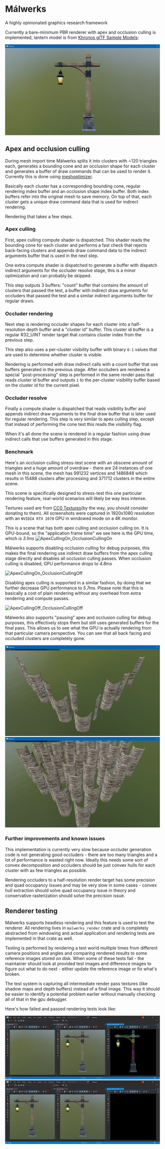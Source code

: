 # Málwerks
A highly opinionated graphics research framework

Currently a bare-minimum PBR renderer with apex and occlusion culling is implemented, lantern model is from [Khronos glTF Sample Models](https://github.com/KhronosGroup/glTF-Sample-Models/tree/master/2.0/Lantern):

![PBR Lantern](assets/screenshots/lantern.png)

## Apex and occlusion culling

During mesh import time Málwerks splits it into clusters with ~120 triangles each, generates a bounding cone and an occlusion shape for each cluster and generates a buffer of draw commands that can be used to render it. Currently this is done using [meshoptimizer](https://meshoptimizer.org/).

Basically each cluster has a corresponding bounding cone, regular rendering index buffer and an occlusion shape index buffer. Both index buffers refer into the original mesh to save memory. On top of that, each cluster gets a unique draw command data that is used for indirect rendering.

Rendering that takes a few steps.

### Apex culling
First, apex culling compute shader is dispatched. This shader reads the bounding cone for each cluster and performs a fast check that rejects back-facing clusters and appends draw command data to the indirect arguments buffer that is used in the next step.

One extra compute shader is dispatched to generate a buffer with dispatch indirect arguments for the occluder resolve stage, this is a minor optimization and can probably be skipped.

This step outputs 3 buffers: "count" buffer that contains the amount of clusters that passed the test, a buffer with indirect draw arguments for occluders that passed the test and a similar indirect arguments buffer for regular draws.

### Occluder rendering

Next step is rendering occluder shapes for each cluster into a half-resolution depth buffer and a "cluster id" buffer. This cluster id buffer is a regular R32_UINT render target that contains cluster index from the previous step.

This step also uses a per-cluster visibility buffer with binary `0-1` values that are used to determine whether cluster is visible.

Rendering is performed with draw indirect calls with a count buffer that use buffers generated in the previous stage.
After occluders are rendered a special "post-processing" step is performed in the same render pass that reads cluster id buffer and outputs `1` to the per-cluster visibility buffer based on the cluster id for the current pixel.

### Occluder resolve

Finally a compute shader is dispatched that reads visibility buffer and appends indirect draw arguments to the final draw buffer that is later used for regular rendering. This step is very similar to apex culling step, except that instead of performing the cone test this reads the visibility flag.

When it's all done the scene is rendered in a regular fashion using draw indirect calls that use buffers generated in this stage.

### Benchmark

Here's an occlusion culling stress-test scene with an obscene amount of triangles and a huge amount of overdraw - there are 24 instances of one mesh in this scene, the mesh has 991232 vertices and 1486848 which results in 15488 clusters after processing and 371712 clusters in the entire scene.

This scene is specifically designed to stress-test this one particular rendering feature, real-world scenarios will likely be way less intense.

Textures used are from [CC0 Textures](https://cc0textures.com/)(by the way, you should consider donating to them).
All screenshots were captured in 1920x1080 resolution with an `NVIDIA RTX 2070` GPU in windowed mode on a 4K monitor.

This is a scene that has both apex culling and occlusion culling on. It is GPU-bound, so the "application frame time" we see here is the GPU time, which is *3.1ms*
![ApexCullingOn_OcclusionCullingOn](assets/screenshots/apex_on_occlusion_on.png)

Málwerks supports disabling occlusion culling for debug purposes, this makes the final rendering use indirect draw buffers from the apex culling stage directly and disables all occlusion culling passes. When occlusion culling is disabled, GPU performance drops to *4.8ms*

![ApexCullingOn_OcclusionCullingOff](assets/screenshots/apex_on_occlusion_off.png)

Disabling apex culling is supported in a similar fashion, by doing that we further decrease GPU performance to *5.7ms*. Please note that this is basically a cost of plain rendering without any overhead from extra rendering and compute passes.

![ApexCullingOff_OcclusionCullingOff](assets/screenshots/apex_off_occlusion_off.png)

Málwerks also supports "pausing" apex and occlusion culling for debug purposes, this effectively stops them but still uses generated buffers for the final pass. This allows us to see what the GPU is actually rendering from that particular camera perspective. You can see that all back facing and occluded clusters are completely gone.

![ApexCullingPaused_OcclusionCullingPaused](assets/screenshots/apex_occlusion_paused.png)
![ApexCullingUnpaused_OcclusionCullingUnpaused](assets/screenshots/apex_occlusion_unpaused.png)

### Further improvements and known issues

This implementation is currently very slow because occluder generation code is not generating good occluders - there are too many triangles and a lot of performance is wasted right now. Ideally this needs some sort of convex decomposition and occluders should be just convex hulls for each cluster with as few triangles as possible.

Rendering occluders to a half-resolution render target has some precision and quad occupancy issues and may be very slow in some cases - convex hull extraction should solve quad occupancy issue in theory and conservative rasterization should solve the precision issue.

## Renderer testing

Málwerks supports headless rendering and this feature is used to test the renderer. All rendering lives in `malwerks_render` crate and is completely abstracted from windowing and actual application and rendering tests are implemented in that crate as well.

Testing is performed by rendering a test world multiple times from different camera positions and angles and comparing rendered results to some reference images stored on disk. When some of these tests fail - the maintainer should look at provided test images and difference images to figure out what to do next - either update the reference image or fix what's broken.

The test system is capturing all intermediate render pass textures (like shadow maps and depth buffers) instead of a final image. This way it should be easier to identify a potential problem earlier without manually checking all of that in the gpu debugger.

Here's how failed and passed rendering tests look like:

![RenderTest_Failed](assets/screenshots/failed_render_test.png)
![RenderTest_Passed](assets/screenshots/passed_render_test.png)
